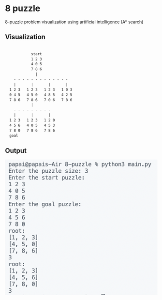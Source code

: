 # 8 puzzle
8-puzzle problem visualization using artificial intelligence (A* search)

## Visualization
```txt

            start
            1 2 3
            4 0 5
            7 8 6
              |
    - - - - - - - - - - - - -
    |       |       |       |
  1 2 3   1 2 3   1 2 3   1 0 3
  0 4 5   4 5 0   4 8 5   4 2 5
  7 8 6   7 8 6   7 0 6   7 8 6
            |
    - - - - - - - - -
    |       |       |    
  1 2 3   1 2 3   1 2 0
  4 5 6   4 0 5   4 5 3
  7 8 0   7 8 6   7 8 6
  goal

```

## Output
![](./Screenshot.png)
